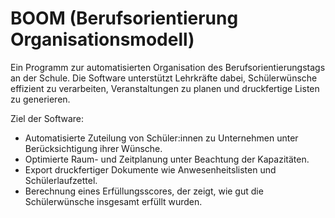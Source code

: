 # BOOM (Berufsorientierung Organisationsmodell)

Ein Programm zur automatisierten Organisation des Berufsorientierungstags an der Schule. 
Die Software unterstützt Lehrkräfte dabei, Schülerwünsche effizient zu verarbeiten, Veranstaltungen zu planen und druckfertige Listen zu generieren.

Ziel der Software:
- Automatisierte Zuteilung von Schüler:innen zu Unternehmen unter Berücksichtigung ihrer Wünsche.
- Optimierte Raum- und Zeitplanung unter Beachtung der Kapazitäten.
- Export druckfertiger Dokumente wie Anwesenheitslisten und Schülerlaufzettel.
- Berechnung eines Erfüllungsscores, der zeigt, wie gut die Schülerwünsche insgesamt erfüllt wurden.
